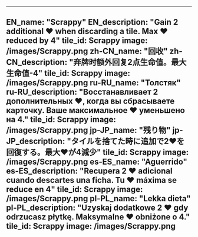 ---

EN_name: "Scrappy"
EN_description: "Gain 2 additional ❤️ when discarding a tile. Max ❤️ reduced by 4"
tile_id: Scrappy
image: /images/Scrappy.png
zh-CN_name: "回收"
zh-CN_description: "弃牌时额外回复2点生命值。最大生命值-4"
tile_id: Scrappy
image: /images/Scrappy.png
ru-RU_name: "Толстяк"
ru-RU_description: "Восстанавливает 2 дополнительных ❤️, когда вы сбрасываете карточку. Ваше максимальное ❤️ уменьшено на 4."
tile_id: Scrappy
image: /images/Scrappy.png
jp-JP_name: "残り物"
jp-JP_description: "タイルを捨てた時に追加で2❤️を回復する。最大❤️が4減少"
tile_id: Scrappy
image: /images/Scrappy.png
es-ES_name: "Aguerrido"
es-ES_description: "Recupera 2 ❤️ adicional cuando descartes una ficha. Tu ❤️ máxima se reduce en 4"
tile_id: Scrappy
image: /images/Scrappy.png
pl-PL_name: "Lekka dieta"
pl-PL_description: "Uzyskaj dodatkowe 2 ❤️ gdy odrzucasz płytkę. Maksymalne ❤️ obniżone o 4."
tile_id: Scrappy
image: /images/Scrappy.png
---